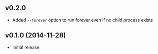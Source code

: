 ## v0.2.0
* Added `--forever` option to run forever even if no child process exists

## v0.1.0 (2014-11-28)
* Initial release
